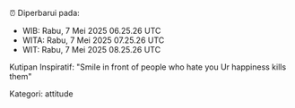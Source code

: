 ⏰ Diperbarui pada:
- WIB: Rabu, 7 Mei 2025 06.25.26 UTC
- WITA: Rabu, 7 Mei 2025 07.25.26 UTC
- WIT: Rabu, 7 Mei 2025 08.25.26 UTC

Kutipan Inspiratif:
"Smile in front of people who hate you Ur happiness kills them"


Kategori: attitude

